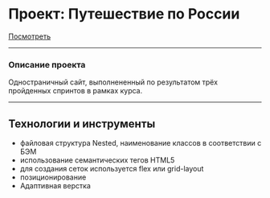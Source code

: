 # Проект: Путешествие по России
[Посмотреть](https://allospokoina.github.io/russian-travel/)

---

### Описание проекта
Одностраничный сайт, выполнененный по результатом трёх пройденных спринтов в рамках курса.

---

## Технологии и инструменты
* файловая структура Nested, наименование классов в соответствии с БЭМ
* использование семантических тегов HTML5
* для создания сеток используется flex или grid-layout
* позиционирование
* Адаптивная верстка




